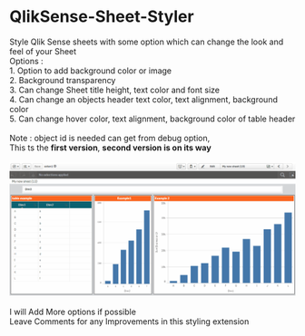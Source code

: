# QlikSense-Sheet-Styler <br />
Style Qlik Sense sheets with some option which can change the look and feel of your Sheet <br />
Options : <br />
      1.	Option to add background color or image <br />
      2.	Background transparency <br />
      3.	Can change Sheet title height, text color and font size <br />
      4.	Can change an objects header text color, text alignment, background color <br />
      5.	Can change hover color, text alignment, background color of table header <br />
      <br />
Note : object id is needed can get from debug option, <br />
 This ts the <b>first version</b>, <b>second version is on its way</b> <br />
<br />
![](./qlik_sense_sheet_styler.gif) <br />
<br />
I will Add More options if possible <br />
Leave Comments for any Improvements in this styling extension <br />
